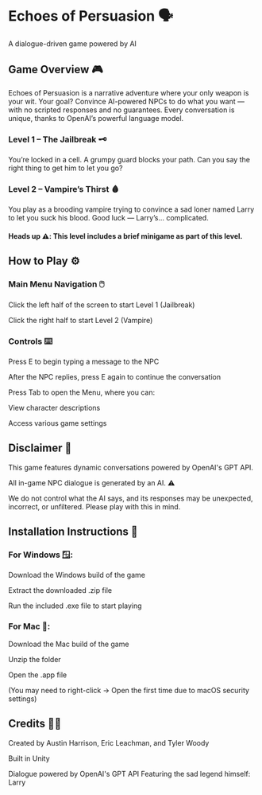 # Echoes of Persuasion 🗣️
A dialogue-driven game powered by AI

## Game Overview 🎮 
Echoes of Persuasion is a narrative adventure where your only weapon is your wit. Your goal? Convince AI-powered NPCs to do what you want — with no scripted responses and no guarantees. Every conversation is unique, thanks to OpenAI’s powerful language model.

### Level 1 – The Jailbreak 🗝️ 
You’re locked in a cell. A grumpy guard blocks your path. Can you say the right thing to get him to let you go?

### Level 2 – Vampire’s Thirst 🩸 
You play as a brooding vampire trying to convince a sad loner named Larry to let you suck his blood. Good luck — Larry’s... complicated.

#### Heads up ⚠️: This level includes a brief minigame as part of this level.

## How to Play ⚙️ 

### Main Menu Navigation 🖱️ 

Click the left half of the screen to start Level 1 (Jailbreak)

Click the right half to start Level 2 (Vampire)

### Controls ⌨️ 

Press E to begin typing a message to the NPC

After the NPC replies, press E again to continue the conversation

Press Tab to open the Menu, where you can:

View character descriptions

Access various game settings

## Disclaimer 🚨 
This game features dynamic conversations powered by OpenAI's GPT API.

All in-game NPC dialogue is generated by an AI. ⚠️

We do not control what the AI says, and its responses may be unexpected, incorrect, or unfiltered. Please play with this in mind.

## Installation Instructions 💾 

### For Windows 🪟:

Download the Windows build of the game

Extract the downloaded .zip file

Run the included .exe file to start playing

### For Mac 🍎:

Download the Mac build of the game

Unzip the folder

Open the .app file

(You may need to right-click → Open the first time due to macOS security settings)

## Credits 🧛‍♂️

Created by Austin Harrison, Eric Leachman, and Tyler Woody

Built in Unity

Dialogue powered by OpenAI's GPT API
Featuring the sad legend himself: Larry
